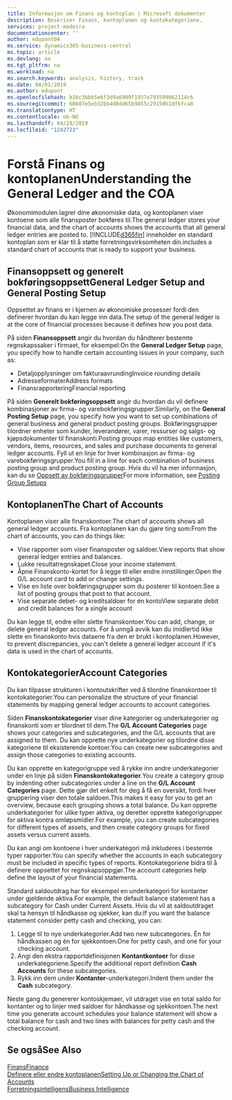 ```yaml
---
title: Informasjon om Finans og kontoplan | Microsoft dokumenter
description: Beskriver Finans, kontoplanen og kontokategoriene.
services: project-madeira
documentationcenter: ''
author: edupont04
ms.service: dynamics365-business-central
ms.topic: article
ms.devlang: na
ms.tgt_pltfrm: na
ms.workload: na
ms.search.keywords: analysis, history, track
ms.date: 04/01/2019
ms.author: edupont
ms.openlocfilehash: b16c36bb5e6f3d9a6909f1937e793599062114c6
ms.sourcegitcommit: 60b87e5eb32bb408dd65b9855c29159b1dfbfca8
ms.translationtype: HT
ms.contentlocale: nb-NO
ms.lasthandoff: 04/29/2019
ms.locfileid: "1242723"
---
```

# <a name="understanding-the-general-ledger-and-the-coa"></a><span data-ttu-id="2f84a-103">Forstå Finans og kontoplanen</span><span class="sxs-lookup"><span data-stu-id="2f84a-103">Understanding the General Ledger and the COA</span></span>
<span data-ttu-id="2f84a-104">Økonomimodulen lagrer dine økonomiske data, og kontoplanen viser kontoene som alle finansposter bokføres til.</span><span class="sxs-lookup"><span data-stu-id="2f84a-104">The general ledger stores your financial data, and the chart of accounts shows the accounts that all general ledger entries are posted to.</span></span> [!INCLUDE[d365fin](includes/d365fin_md.md)] <span data-ttu-id="2f84a-105">inneholder en standard kontoplan som er klar til å støtte forretningsvirksomheten din.</span><span class="sxs-lookup"><span data-stu-id="2f84a-105">includes a standard chart of accounts that is ready to support your business.</span></span>

## <a name="general-ledger-setup-and-general-posting-setup"></a><span data-ttu-id="2f84a-106">Finansoppsett og generelt bokføringsoppsett</span><span class="sxs-lookup"><span data-stu-id="2f84a-106">General Ledger Setup and General Posting Setup</span></span>
<span data-ttu-id="2f84a-107">Oppsettet av finans er i kjernen av økonomiske prosesser fordi den definerer hvordan du kan legge inn data.</span><span class="sxs-lookup"><span data-stu-id="2f84a-107">The setup of the general ledger is at the core of financial processes because it defines how you post data.</span></span>  

<span data-ttu-id="2f84a-108">På siden **Finansoppsett** angir du hvordan du håndterer bestemte regnskapssaker i firmaet, for eksempel:</span><span class="sxs-lookup"><span data-stu-id="2f84a-108">On the **General Ledger Setup** page, you specify how to handle certain accounting issues in your company, such as:</span></span>  

* <span data-ttu-id="2f84a-109">Detaljopplysninger om fakturaavrunding</span><span class="sxs-lookup"><span data-stu-id="2f84a-109">Invoice rounding details</span></span>  
* <span data-ttu-id="2f84a-110">Adresseformater</span><span class="sxs-lookup"><span data-stu-id="2f84a-110">Address formats</span></span>  
* <span data-ttu-id="2f84a-111">Finansrapportering</span><span class="sxs-lookup"><span data-stu-id="2f84a-111">Financial reporting</span></span>  

<span data-ttu-id="2f84a-112">På siden **Generelt bokføringsoppsett** angir du hvordan du vil definere kombinasjoner av firma- og varebokføringsgrupper.</span><span class="sxs-lookup"><span data-stu-id="2f84a-112">Similarly, on the **General Posting Setup** page, you specify how you want to set up combinations of general business and general product posting groups.</span></span> <span data-ttu-id="2f84a-113">Bokføringsgrupper tilordner enheter som kunder, leverandører, varer, ressurser og salgs- og kjøpsdokumenter til finanskonti.</span><span class="sxs-lookup"><span data-stu-id="2f84a-113">Posting groups map entities like customers, vendors, items, resources, and sales and purchase documents to general ledger accounts.</span></span> <span data-ttu-id="2f84a-114">Fyll ut en linje for hver kombinasjon av firma- og varebokføringsgrupper.</span><span class="sxs-lookup"><span data-stu-id="2f84a-114">You fill in a line for each combination of business posting group and product posting group.</span></span> <span data-ttu-id="2f84a-115">Hvis du vil ha mer informasjon, kan du se [Oppsett av bokføringsgrupper](finance-posting-groups.md)</span><span class="sxs-lookup"><span data-stu-id="2f84a-115">For more information, see [Posting Group Setups](finance-posting-groups.md)</span></span>  

## <a name="the-chart-of-accounts"></a><span data-ttu-id="2f84a-116">Kontoplanen</span><span class="sxs-lookup"><span data-stu-id="2f84a-116">The Chart of Accounts</span></span>
<span data-ttu-id="2f84a-117">Kontoplanen viser alle finanskontoer.</span><span class="sxs-lookup"><span data-stu-id="2f84a-117">The chart of accounts shows all general ledger accounts.</span></span> <span data-ttu-id="2f84a-118">Fra kontoplanen kan du gjøre ting som:</span><span class="sxs-lookup"><span data-stu-id="2f84a-118">From the chart of accounts, you can do things like:</span></span>  

* <span data-ttu-id="2f84a-119">Vise rapporter som viser finansposter og saldoer.</span><span class="sxs-lookup"><span data-stu-id="2f84a-119">View reports that show general ledger entries and balances.</span></span>  
* <span data-ttu-id="2f84a-120">Lukke resultatregnskapet.</span><span class="sxs-lookup"><span data-stu-id="2f84a-120">Close your income statement.</span></span>  
* <span data-ttu-id="2f84a-121">Åpne Finanskonto-kortet for å legge til eller endre innstillinger.</span><span class="sxs-lookup"><span data-stu-id="2f84a-121">Open the G/L account card to add or change settings.</span></span>  
* <span data-ttu-id="2f84a-122">Vise en liste over bokføringsgrupper som du posterer til kontoen.</span><span class="sxs-lookup"><span data-stu-id="2f84a-122">See a list of posting groups that post to that account.</span></span>
* <span data-ttu-id="2f84a-123">Vise separate debet- og kreditsaldoer for én konto</span><span class="sxs-lookup"><span data-stu-id="2f84a-123">View separate debit and credit balances for a single account</span></span>  

<span data-ttu-id="2f84a-124">Du kan legge til, endre eller slette finanskontoer.</span><span class="sxs-lookup"><span data-stu-id="2f84a-124">You can add, change, or delete general ledger accounts.</span></span> <span data-ttu-id="2f84a-125">For å unngå avvik kan du imidlertid ikke slette en finanskonto hvis dataene fra den er brukt i kontoplanen.</span><span class="sxs-lookup"><span data-stu-id="2f84a-125">However, to prevent discrepancies, you can't delete a general ledger account if it's data is used in the chart of accounts.</span></span>  

## <a name="account-categories"></a><span data-ttu-id="2f84a-126">Kontokategorier</span><span class="sxs-lookup"><span data-stu-id="2f84a-126">Account Categories</span></span>
<span data-ttu-id="2f84a-127">Du kan tilpasse strukturen i kontoutskrifter ved å tilordne finanskontoer til kontokategorier.</span><span class="sxs-lookup"><span data-stu-id="2f84a-127">You can personalize the structure of your financial statements by mapping general ledger accounts to account categories.</span></span>  

<span data-ttu-id="2f84a-128">Siden **Finanskontokategorier** viser dine kategorier og underkategorier og finanskonti som er tilordnet til dem.</span><span class="sxs-lookup"><span data-stu-id="2f84a-128">The **G/L Account Categories** page shows your categories and subcategories, and the G/L accounts that are assigned to them.</span></span> <span data-ttu-id="2f84a-129">Du kan opprette nye underkategorier og tilordne disse kategoriene til eksisterende kontoer.</span><span class="sxs-lookup"><span data-stu-id="2f84a-129">You can create new subcategories and assign those categories to existing accounts.</span></span>  

<span data-ttu-id="2f84a-130">Du kan opprette en kategorigruppe ved å rykke inn andre underkategorier under en linje på siden **Finanskontokategorier**.</span><span class="sxs-lookup"><span data-stu-id="2f84a-130">You create a category group by indenting other subcategories under a line on the **G/L Account Categories** page.</span></span> <span data-ttu-id="2f84a-131">Dette gjør det enkelt for deg å få en oversikt, fordi hver gruppering viser den totale saldoen.</span><span class="sxs-lookup"><span data-stu-id="2f84a-131">This makes it easy for you to get an overview, because each grouping shows a total balance.</span></span> <span data-ttu-id="2f84a-132">Du kan opprette underkategorier for ulike typer aktiva, og deretter opprette kategorigrupper for aktiva kontra omløpsmidler.</span><span class="sxs-lookup"><span data-stu-id="2f84a-132">For example, you can create subcategories for different types of assets, and then create category groups for fixed assets versus current assets.</span></span>  

<span data-ttu-id="2f84a-133">Du kan angi om kontoene i hver underkategori må inkluderes i bestemte typer rapporter.</span><span class="sxs-lookup"><span data-stu-id="2f84a-133">You can specify whether the accounts in each subcategory must be included in specific types of reports.</span></span> <span data-ttu-id="2f84a-134">Kontokategoriene bidra til å definere oppsettet for regnskapsoppgjør.</span><span class="sxs-lookup"><span data-stu-id="2f84a-134">The account categories help define the layout of your financial statements.</span></span>  

<span data-ttu-id="2f84a-135">Standard saldoutdrag har for eksempel en underkategori for kontanter under gjeldende aktiva.</span><span class="sxs-lookup"><span data-stu-id="2f84a-135">For example, the default balance statement has a subcategory for Cash under Current Assets.</span></span> <span data-ttu-id="2f84a-136">Hvis du vil at saldoutdraget skal ta hensyn til håndkasse og sjekker, kan du:</span><span class="sxs-lookup"><span data-stu-id="2f84a-136">If you want the balance statement consider petty cash and checking, you can:</span></span>  

1. <span data-ttu-id="2f84a-137">Legge til to nye underkategorier.</span><span class="sxs-lookup"><span data-stu-id="2f84a-137">Add two new subcategories.</span></span> <span data-ttu-id="2f84a-138">Én for håndkassen og én for sjekkontoen.</span><span class="sxs-lookup"><span data-stu-id="2f84a-138">One for petty cash, and one for your checking account.</span></span>  
2. <span data-ttu-id="2f84a-139">Angi den ekstra rapportdefinisjonen **Kontantkontoer** for disse underkategoriene.</span><span class="sxs-lookup"><span data-stu-id="2f84a-139">Specify the additional report definition **Cash Accounts** for these subcategories.</span></span>  
3. <span data-ttu-id="2f84a-140">Rykk inn dem under **Kontanter**-underkategori.</span><span class="sxs-lookup"><span data-stu-id="2f84a-140">Indent them under the **Cash** subcategory.</span></span>  

<span data-ttu-id="2f84a-141">Neste gang du genererer kontoskjemaer, vil utdraget vise en total saldo for kontanter og to linjer med saldoer for håndkasse og sjekkontoen.</span><span class="sxs-lookup"><span data-stu-id="2f84a-141">The next time you generate account schedules your balance statement will show a total balance for cash and two lines with balances for petty cash and the checking account.</span></span>  

## <a name="see-also"></a><span data-ttu-id="2f84a-142">Se også</span><span class="sxs-lookup"><span data-stu-id="2f84a-142">See Also</span></span>
[<span data-ttu-id="2f84a-143">Finans</span><span class="sxs-lookup"><span data-stu-id="2f84a-143">Finance</span></span>](finance.md)  
[<span data-ttu-id="2f84a-144">Definere eller endre kontoplanen</span><span class="sxs-lookup"><span data-stu-id="2f84a-144">Setting Up or Changing the Chart of Accounts</span></span>](finance-setup-chart-accounts.md)  
[<span data-ttu-id="2f84a-145">Forretningsintelligens</span><span class="sxs-lookup"><span data-stu-id="2f84a-145">Business Intelligence</span></span>](bi.md)  
